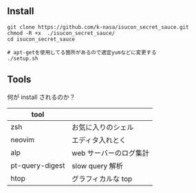 ## Install

```
git clone https://github.com/k-nasa/isucon_secret_sauce.git
chmod -R +x  ./isucon_secret_sauce/
cd isucon_secret_sauce

# apt-getを使用してる箇所があるので適宜yumなどに変更する
./setup.sh
```

## Tools

何が install されるのか？

| tool            |                        |
| --------------- | ---------------------- |
| zsh             | お気に入りのシェル     |
| neovim          | エディタ入れとく       |
| alp             | web サーバーのログ集計 |
| pt-query-digest | slow query 解析        |
| htop            | グラフィカルな top     |
